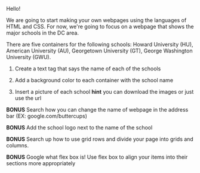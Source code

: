 Hello! 

We are going to start making your own webpages using the
languages of HTML and CSS. For now, we're going to focus on
a webpage that shows the major schools in the DC area. 

There are five containers for the following schools:
Howard University (HU), American University (AU), Georgetown
University (GT), George Washington University (GWU). 

1. Create a text tag that says the name of each of the schools

2. Add a background color to each container with the school
name

3. Insert a picture of each school 
**hint** you can download
         the images or just use the url

**BONUS** Search how you can change the name of webpage
in the address bar (EX: google.com/buttercups)

**BONUS** Add the school logo next to the name of the school

**BONUS** Search up how to use grid rows and divide your page
into grids and columns. 

**BONUS** Google what flex box is! Use flex box to align your 
items into their sections more appropriately 
